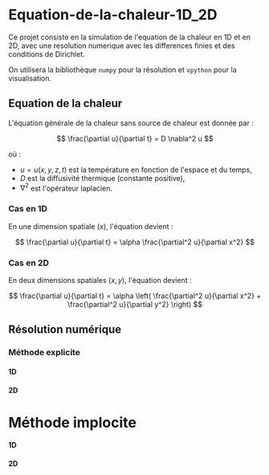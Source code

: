 # Equation-de-la-chaleur-1D_2D
Ce projet consiste en la simulation de l'equation de la chaleur
en 1D et en 2D, avec une resolution numerique avec les differences finies et des conditions de Dirichlet.

On utilisera la bibliothèque `numpy` pour la résolution et `vpython` pour la visualisation.

## Equation de la chaleur

L'équation générale de la chaleur sans source de chaleur est donnée par :

$$
\frac{\partial u}{\partial t} = D \nabla^2 u
$$

où :
- $u = u(x, y, z, t)$ est la température en fonction de l'espace et du temps,
- $D$ est la diffusivité thermique (constante positive),
- $\nabla^2$ est l'opérateur laplacien.

### Cas en 1D

En une dimension spatiale $(x)$, l'équation devient :

$$
\frac{\partial u}{\partial t} = \alpha \frac{\partial^2 u}{\partial x^2}
$$

### Cas en 2D

En deux dimensions spatiales $(x, y)$, l'équation devient :

$$
\frac{\partial u}{\partial t} = \alpha \left( \frac{\partial^2 u}{\partial x^2} + \frac{\partial^2 u}{\partial y^2} \right)
$$

## Résolution numérique
### Méthode explicite 

#### 1D

#### 2D

# Méthode implocite 

#### 1D

#### 2D


